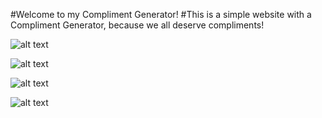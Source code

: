 #Welcome to my Compliment Generator! 
#This is a simple website with a Compliment Generator, because we all deserve compliments!

![alt text](https://github.com/evhx00/Website-Compliment-Generator/blob/main/images/website-pic0.PNG)

![alt text](https://github.com/evhx00/Website-Compliment-Generator/blob/main/images/website-pic.PNG)

![alt text](https://github.com/evhx00/Website-Compliment-Generator/blob/main/images/website-pic2.PNG)

![alt text](https://github.com/evhx00/Website-Compliment-Generator/blob/main/images/website-pic3.PNG)
